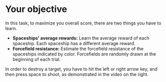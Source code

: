 # Your objective 
In this task, to maximize you overall score, there are two things you have to learn. 
* **Spaceships' average rewards:** Learn the average reward of each spaceship. Each spaceship has a different average reward. 
* **Forcefield resistance:** Estimate the forcefield resistance of the spaceships indicated by color. Forcefields are randomly drawn at the beginning of each trial. 

In order to destroy a target, you have to hit the left or right arrow key, and then press space to shoot, as demonstrated in the video on the right. 